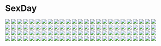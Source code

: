 # SexDay
![](https://konachan.com/image/99c168dcc046ab8038e7546abe71f6c1/Konachan.com%20-%2023990%20christmas%20ninin_ga_shinobuden.jpg)
![](https://konachan.com/image/7f21efbbbe131c94f865a554882ddc9d/Konachan.com%20-%20148308%20all_male%20animal%20blonde_hair%20link_%28zelda%29%20male%20pointed_ears%20sword%20the_legend_of_zelda%20weapon%20wolf.jpg)
![](https://konachan.com/jpeg/6e3d9ca520862439a75699ef0a9cb6d7/Konachan.com%20-%20161961%20animal_ears%20blonde_hair%20choker%20fang%20guitar%20instrument%20ouka_miko%20red_eyes%20tail%20thighhighs%20toudou_charo%20utau.jpg)
![](https://konachan.com/jpeg/b59a774b65bd67f971745d64d310177d/Konachan.com%20-%20241539%20black_hair%20bra%20brown_eyes%20kazuharu_kina%20long_hair%20original%20ponytail%20school_uniform%20see_through%20shorts%20underwear.jpg)
![](https://konachan.com/image/5fac7a32dc62466b6e1a55a7dbde3ab2/Konachan.com%20-%20137391%20blonde_hair%20blue_eyes%20blush%20breasts%20censored%20cum%20favorite%20game_cg%20hisakaki_komomo%20hoshizora_no_memoria%20penis%20sex%20shida_kazuhiro%20tagme%20twintails.jpg)
![](https://konachan.com/image/78f2e4427d40399610ddbdf998e3dffd/Konachan.com%20-%20200716%20grass%20landscape%20nobody%20original%20samurai_masa%20scenic%20tree.jpg)
![](https://konachan.com/image/96e12020e136bca86fb9e57a634e14ed/Konachan.com%20-%2034023%20blood%20hellsing%20seras_victoria.jpg)
![](https://konachan.com/image/7feae177a11626344c0d60b2f872898f/Konachan.com%20-%209648%20eclair%20gotoh_keiji%20kiddy_grade.jpg)
![](https://konachan.com/image/dc6784fb0b763b524b9418aca4a80ad3/Konachan.com%20-%20254144%20all_male%20brown_hair%20close%20hat%20male%20necklace%20one_piece%20portgas_d_ace%20short_hair%20too_mizuguchi%20topless.jpg)
![](https://konachan.com/image/670db81cc433622d60e6ae93a94e2cd9/Konachan.com%20-%20272051%20blonde_hair%20blue_eyes%20breasts%20cape%20crown%20dress%20europa_%28granblue_fantasy%29%20granblue_fantasy%20ribbons%20signed%20stars%20swd3e2.jpg)
![](https://konachan.com/image/3948393de243aed87f47bb5d0c2c10a9/Konachan.com%20-%20304356%20black_hair%20blue_eyes%20blush%20grass%20horns%20loli%20nude%20observerz%20original%20pointed_ears%20short_hair%20sky.jpg)
![](https://konachan.com/image/640900c8981753c899b01ef5c0471592/Konachan.com%20-%2099074%20animal%20elbow_gloves%20fish%20gloves%20gray_hair%20necklace%20short_hair%20wedding_attire%20wings.jpg)
![](https://konachan.com/image/cbc2c21e8d0f1198ab883c0207e8c327/Konachan.com%20-%2039008%20itou_noiji%20nagato_yuki%20suzumiya_haruhi_no_yuutsu.jpg)
![](https://konachan.com/jpeg/53a91ee09a97dd83c4ebd76481fe8157/Konachan.com%20-%20210127%20amai_korone%20chibi%20game_cg%20houjou_akito%20male%20touhikou_game%20yasuyuki.jpg)
![](https://konachan.com/image/bf6c965acb3c977a638235461bef5a79/Konachan.com%20-%2091621%20ass%20gun%20inugami_mokekiyo%20original%20thighhighs%20weapon.jpg)
![](https://konachan.com/image/17a05c16e82c515355cd10559d7b3180/Konachan.com%20-%2091146%20animal_ears%20bunny_ears%20bunnygirl%20houtengeki%20kneehighs%20long_hair%20purple_hair%20red_eyes%20reisen_udongein_inaba%20skirt%20tie%20touhou.jpg)
![](https://konachan.com/jpeg/037fadcb9efa41be74fe1a5c0019d26b/Konachan.com%20-%20288020%20aircraft%20aliasing%20azur_lane%20breasts%20cape%20cleavage%20clouds%20dress%20gloves%20gray_hair%20janyhero%20short_hair%20skirt_lift%20sky%20thighhighs%20upskirt%20water%20weapon.jpg)
![](https://konachan.com/jpeg/3e8197553534851a045a74014215dda2/Konachan.com%20-%20179385%20blue_eyes%20blush%20bra%20cameltoe%20garter_belt%20green_hair%20long_hair%20melonbooks%20melon-chan%20panties%20ryohka%20stockings%20thighhighs%20twintails%20underwear.jpg)
![](https://konachan.com/image/83ac4a8e7a664b15075473f39ca78e40/Konachan.com%20-%20153698%20blue_eyes%20long_hair%20original%20pink_hair%20school_swimsuit%20suihara%20swimsuit%20watermark.jpg)
![](https://konachan.com/image/723cba4a6591e393a59f0361b613e948/Konachan.com%20-%20264742%20aqua_eyes%20aqua_hair%20blush%20close%20hatsune_miku%20kawami_nami%20long_hair%20tattoo%20tie%20twintails%20vocaloid.jpg)
![](https://konachan.com/image/25d204bedddf2d208b392066fa712fa3/Konachan.com%20-%2063102%20animal%20animal_ears%20bell%20cat%20catgirl%20collar%20ichinose_nagi%20kousaka_junpei%20mizuno_kaede%20nyamsas%20nyan_koi%21%20school_uniform%20tail%20tama_%28nyan_koi%29%20tie.jpg)
![](https://konachan.com/image/cf1442cc8607622e346c6c53cc14f7c5/Konachan.com%20-%20169366%20annie_leonhardt%20black_eyes%20blonde_hair%20butterfly%20kuronekonero%20shingeki_no_kyojin%20short_hair%20signed%20yellow.jpg)
![](https://konachan.com/image/84af2ada7bfb77a0b52ed08f99fe0b38/Konachan.com%20-%20254711%20black_hair%20flowers%20green_eyes%20kurosawa_dia%20long_hair%20love_live%21_school_idol_project%20love_live%21_sunshine%21%21%20papi_%28papiron100%29%20signed.jpg)
![](https://konachan.com/image/ef6d126305fbd999fe7c6a38e2317297/Konachan.com%20-%20215563%20anthropomorphism%20ass%20close%20jack_%28slaintheva%29%20kantai_collection%20kashima_%28kancolle%29%20kneehighs%20panties%20underwear%20upskirt%20white.jpg)
![](https://konachan.com/image/69d2d1f09d806755ec617a8df94bbc0f/Konachan.com%20-%20279188%20air%20blonde_hair%20blue_eyes%20clouds%20dress%20hat%20kamio_misuzu%20long_hair%20ponytail%20sky%20summer_dress%20wings%20yumeiro_hanabi.jpg)
![](https://konachan.com/image/4243004169330b441aa5a4bebe02027e/Konachan.com%20-%2017595%20japanese_clothes%20makino_nanami%20miko%20moon%20suigetsu.jpg)
![](https://konachan.com/image/c4faceb575c9515fa9187e73d8b077fc/Konachan.com%20-%2038170%20carla_bellini%20haruka_armitage%20laura_bianchi%20mai-otome%20natsuki_kruger%20shizuru_viola%20stockings%20tagme%20tokiha_mai.jpg)
![](https://konachan.com/image/d704df68dba2debeb6f5749812795ddb/Konachan.com%20-%2031963%20blonde_hair%20blue_eyes%20brown_eyes%20brown_hair%20favorite%20game_cg%20happy_margaret%21%20kokonoka%20maid%20minahase_karin%20rindou_saki%20sakura_mao.jpg)
![](https://konachan.com/jpeg/492f927419704860781d77c81e1e5c67/Konachan.com%20-%20281155%202girls%20aqua_eyes%20aqua_hair%20black_hair%20blush%20bow%20bra%20catgirl%20fang%20headdress%20long_hair%20maid%20original%20shoujo_ai%20tears%20underwear%20waifu2x%20wristwear.jpg)
![](https://konachan.com/jpeg/1fb8155b97ef0147938dd53a2361f22b/Konachan.com%20-%2051987%20tengen_toppa_gurren_lagann%20vector%20yoko_littner.jpg)
![](https://konachan.com/jpeg/b2e42eea3609aef824e94bc355d01d7c/Konachan.com%20-%20267762%20animal%20blonde_hair%20book%20cat%20clouds%20computer%20dress%20drink%20flowers%20long_hair%20original%20red_eyes%20ribbons%20sky%20summer_dress%20tagme_%28artist%29%20watermark.jpg)
![](https://konachan.com/jpeg/1ba0b4f8dd7b5caf52e57211431a30bc/Konachan.com%20-%20258973%202girls%20anbe_yoshirou%20aqua_eyes%20azur_lane%20breasts%20brown_eyes%20brown_hair%20garter%20japanese_clothes%20long_hair%20sword%20thighhighs%20weapon%20white_hair.jpg)
![](https://konachan.com/image/f7cbee4f2e52475744585e11e3fa7b1d/Konachan.com%20-%20198106%20black_hair%20blue_eyes%20bra%20breasts%20cleavage%20erect_nipples%20long_hair%20munashi_mujou%20rain%20school_uniform%20see_through%20tagme_%28character%29%20underwear%20water%20wet.jpg)
![](https://konachan.com/jpeg/a41c61283ae6e34d6fee5e3d9397bb3d/Konachan.com%20-%20255143%20bath%20blush%20boris_%28noborhys%29%20breast_grab%20breasts%20dark_skin%20green_eyes%20green_hair%20headband%20mao_%28pokemon%29%20nipples%20nude%20pokemon%20short_hair.jpg)
![](https://konachan.com/image/24ac28c923c88f49a1eb871882680319/Konachan.com%20-%2054030%20beach%20bikini%20blonde_hair%20blue_eyes%20blush%20breasts%20brown_eyes%20long_hair%20oogami_ritsuko%20red_hair%20swim_ring%20swimsuit%20takanashi_mio%20twintails%20water.jpg)
![](https://konachan.com/image/c47c3a5c047e77fe5988f538f9cbaa40/Konachan.com%20-%20148345%20bed%20blue_hair%20blush%20computer%20excel_%28shena%29%20long_hair%20panties%20tagme%20thighhighs%20underwear%20yellow_eyes.jpg)
![](https://konachan.com/jpeg/fc98019611d3425ac2b61d548c5ecbef/Konachan.com%20-%20103513%20bed%20blush%20breasts%20can_fes%20green_eyes%20hinamatsuri_touko%20honami_yoruko%20nipples%20ribbons%20thighhighs%20twintails%20wet.jpg)
![](https://konachan.com/image/9f6fd83bddb4dbd02298fd400a7221db/Konachan.com%20-%2064913%20all_male%20kagamine_len%20male%20potchi%20vocaloid.jpg)
![](https://konachan.com/image/2368c0f6b11ffee7f3ed08ad871eab54/Konachan.com%20-%20152541%20landscape%20onibi_%28foxhound4185%29%20original%20scenic%20tree.jpg)
![](https://konachan.com/jpeg/0ae315d2f284f7f4dd8d405c08d0203a/Konachan.com%20-%20184766%20ass%20blush%20breasts%20dress%20eyepatch%20game_cg%20long_hair%20nipples%20no_bra%20open_shirt%20panties%20penis%20pussy%20pussy_juice%20sex%20thighhighs%20uncensored%20underwear.jpg)
![](https://konachan.com/image/f2d0583db5ee2def9a556b6182a62177/Konachan.com%20-%20194713%20blonde_hair%20blush%20clouds%20fireworks%20gloves%20green_eyes%20hat%20juh-juh%20long_hair%20original%20scarf%20signed%20sky.jpg)
![](https://konachan.com/image/4af667be4b3613c1caa8a264d69b5d0c/Konachan.com%20-%20203516%20bandage%20blue_eyes%20chuunibyou_demo_koi_ga_shitai%21%20dress%20eyepatch%20kneehighs%20miki_shirley%20moon%20purple_hair%20rope%20stars%20takanashi_rikka%20thighhighs.jpg)
![](https://konachan.com/image/7e5deed3e45c8825304b8bb56a6413c9/Konachan.com%20-%20117932%20halloween%20original%20sukage.jpg)
![](https://konachan.com/jpeg/67707ca6bbaff02804670d40a0e85a7a/Konachan.com%20-%20155917%20aqua_eyes%20aqua_hair%20blush%20computer%20hatsune_miku%20long_hair%20tom_%28drpow%29%20twintails%20vocaloid.jpg)
![](https://konachan.com/jpeg/a11c9b28450d541c614d4d2328719ecd/Konachan.com%20-%20146323%20bed%20blush%20breasts%20censored%20game_cg%20green_eyes%20long_hair%20mitha%20nanawind%20nipples%20panties%20red_hair%20spread_legs%20thighhighs%20underwear%20yuyukana.jpg)
![](https://konachan.com/image/6480c9f880339284769e73f76a9373d1/Konachan.com%20-%20144493%20animal%20aoin_%28omegaboost%29%20aqua_hair%20barefoot%20bird%20breasts%20brown_eyes%20butterfly%20cleavage%20dress%20erect_nipples%20long_hair%20sona_buvelle%20twintails%20water.jpg)
![](https://konachan.com/image/f9d071af4ee2fe04210f2d8d06e73b1a/Konachan.com%20-%20255894%202girls%20animal_ears%20azur_lane%20black_hair%20blue_eyes%20brown_hair%20butterfly%20kimono%20long_hair%20mask%20panties%20pink_eyes%20ribbons%20short_hair%20thighhighs%20underwear.jpg)
![](https://konachan.com/jpeg/05fe341eee3f646e4648ce2f29ac0aa8/Konachan.com%20-%20293585%20beach%20blue_eyes%20blush%20drink%20food%20fruit%20game_cg%20ice_cream%20kurashina_asuka%20long_hair%20red_hair%20sprite%20strawberry%20suzumori%20water%20yuuki_itsuka.jpg)
![](https://konachan.com/jpeg/4679884fc5658c45c653e128254ff98d/Konachan.com%20-%20215620%202girls%20animal%20bird%20blue_hair%20boat%20gloves%20gun%20hat%20iritoa%20long_hair%20purple_hair%20sonoda_umi%20thighhighs%20toujou_nozomi%20uniform%20weapon%20zettai_ryouiki.jpg)
![](https://konachan.com/image/578f72af270104b594579f45705f7d84/Konachan.com%20-%207673%20animal_ears%20bell%20blonde_hair%20bow%20catgirl%20collar%20furude_rika%20houjou_satoko%20long_hair%20pink%20pink_eyes%20purple_hair%20red_eyes%20short_hair%20tail.jpg)
![](https://konachan.com/jpeg/ca1827e6396b842b382ef243c224ed87/Konachan.com%20-%20195071%20barefoot%20blue_eyes%20braids%20catgirl%20choker%20fire%20group%20headdress%20heart%20long_hair%20magic%20navel%20red_eyes%20red_hair%20signed%20sword%20tiara%20weapon%20wings%20wristwear.jpg)
![](https://konachan.com/jpeg/450c126de63132aa6a1afae1aacd4781/Konachan.com%20-%20195361%20blush%20breast_hold%20breasts%20brown_hair%20cleavage%20kure_masahiro%20long_hair%20navel%20ponytail%20sento_isuzu%20swimsuit%20thighhighs%20underboob%20yellow_eyes.jpg)
![](https://konachan.com/jpeg/d8f4b8401882ee3e265dbb4f1f2b7d7d/Konachan.com%20-%20117616%20black_hair%20blue_eyes%20blush%20breasts%20game_cg%20long_hair%20nipples%20panties%20school_uniform%20tagme%20tentacles%20thighhighs%20torn_clothes%20underwear%20wet.jpg)
![](https://konachan.com/image/eeda8795ca5717023c6ccfd47b2f79e8/Konachan.com%20-%20115352%20bicolored_eyes%20bikini%20breasts%20buriki%20cleavage%20hasegawa_kobato%20hasegawa_kodaka%20loli%20male%20mikazuki_yozora%20shiguma_rika%20swimsuit%20takayama_maria.jpg)
![](https://konachan.com/image/21af7e9404d78167bb80c7e88e39eb59/Konachan.com%20-%20277346%20blush%20brown_eyes%20brown_hair%20long_hair%20original%20scarf%20school_uniform%20sesena_yau%20skirt%20twintails%20white%20wink.jpg)
![](https://konachan.com/image/e86ace27dcf6a561b92a6cbbe4269613/Konachan.com%20-%2037351%20dj_max.jpg)
![](https://konachan.com/image/5c2fe58aed503410c6477e05c815bcac/Konachan.com%20-%20199779%20aoba_kokona%20black_hair%20blue_eyes%20blush%20bra%20braids%20dress%20glasses%20gray_hair%20green_eyes%20group%20loli%20long_hair%20purple_eyes%20short_hair%20underwear.jpg)
![](https://konachan.com/jpeg/1f1835550020ee12fcb9f604e24af363/Konachan.com%20-%20120778%20aisaka_taiga%20blush%20brown_eyes%20brown_hair%20cosplay%20flat_chest%20long_hair%20nipples%20open_shirt%20panties%20panty_pull%20thighhighs%20toradora%20underwear.jpg)
![](https://konachan.com/image/1b66be46c1fc7f5db9f867aee371af84/Konachan.com%20-%20113812%20bou_nin%20brown_eyes%20brown_hair%20building%20city%20dress%20flowers%20long_hair%20original.jpg)
![](https://konachan.com/jpeg/b0a5c364ec88bc1a441cc02f12029155/Konachan.com%20-%2087367%20black_hair%20dress%20gokou_ruri%20hat%20long_hair%20mushi024%20ore_no_imouto_ga_konna_ni_kawaii_wake_ga_nai%20red_eyes.jpg)
![](https://konachan.com/jpeg/510281726e97fe5eabfb175bcc247574/Konachan.com%20-%20235036%202girls%20bokkun_%28koukii%29%20chiya_%28urara_meirochou%29%20close%20urara_meirochou%20yukimi_koume.jpg)
![](https://konachan.com/jpeg/73fa327d02bfdf687d8162389bd01d73/Konachan.com%20-%20220344%20hatsune_miku%20jimmy%20long_hair%20vocaloid.jpg)
![](https://konachan.com/image/b828b6ae1b0c687d78f3a394ec93c295/Konachan.com%20-%2010865%20ass%20loli%20nikaime%20panties%20thighhighs%20togusa_masamu%20underwear.jpg)
![](https://konachan.com/image/82f2d0f86b6aa55a8f0a33a6993b6e65/Konachan.com%20-%2074844%20rozen_maiden%20souseiseki%20suiseiseki.jpg)
![](https://konachan.com/jpeg/c68cea1346bcfcf5836a9e8c71355e04/Konachan.com%20-%2028723%20komori_kiri%20sayonara_zetsubou_sensei%20white.jpg)
![](https://konachan.com/image/f95412aaa526b1408f8db822837af386/Konachan.com%20-%2092079%20animal_ears%20aqua_eyes%20aqua_hair%20bunny_ears%20bunnygirl%20feathers%20hatsune_miku%20japanese_clothes%20twintails%20vocaloid%20yunyun_%28riopara360%29.jpg)
![](https://konachan.com/image/f1798523b2ab8347d595a22e72591483/Konachan.com%20-%20260547%20ass%20blue_eyes%20blush%20erect_nipples%20food%20headdress%20long_hair%20maid%20nopan%20ochinsama%20original%20pink_hair%20pocky%20thighhighs%20valentine.jpg)
![](https://konachan.com/image/dfb91b0a8b17b327c395184282ba03ee/Konachan.com%20-%2086940%20beatrice%20catboy%20chibi%20male%20sakutaro%20umineko_no_naku_koro_ni%20ushiromiya_ange%20ushiromiya_battler%20ushiromiya_maria.jpg)
![](https://konachan.com/jpeg/d9791989a503b5c1b866ad8350971d0f/Konachan.com%20-%2053873%20blonde_hair%20bow%20enjutsu%20flowers%20gray_eyes%20honey%20koihime_musou%20loli%20long_hair%20navel%20panties%20tiara%20underwear%20watermark.jpg)
![](https://konachan.com/image/fab50e46e241702e7aa706eff6d0d189/Konachan.com%20-%20246319%20aqua_eyes%20boots%20breasts%20cape%20dress%20gloves%20gray_hair%20group%20long_hair%20pantyhose%20petals%20pink_eyes%20ponytail%20ruby_rose%20rwby%20scythe%20short_hair%20sword%20weapon.jpg)
![](https://konachan.com/image/3f233fd27ee8ce96901cb2af424ec0ed/Konachan.com%20-%20229815%20brown_hair%20choi_saeyoung%20dress%20earth%20glasses%20long_hair%20male%20orange_eyes%20planet%20red_hair%20rosuuri%20short_hair%20space%20stars%20suit%20tie%20watermark.jpg)
![](https://konachan.com/image/950d067c43861bf66333530bc0a1b6db/Konachan.com%20-%2085312%20headphones%20red%20sasaki_ryou%20sukone_tei%20utau.jpg)
![](https://konachan.com/image/1d41f4f16dfc740ae72a92b52208e96f/Konachan.com%20-%2097024%20aircraft%20bow%20bow_%28weapon%29%20clouds%20dragon%20gray_eyes%20long_hair%20original%20pixiv_fantasia%20pointed_ears%20skirt%20thighhighs%20weapon%20white_hair%20wings.jpg)
![](https://konachan.com/image/24867b97e747e3dfdb2199f1fecd29c0/Konachan.com%20-%2040506%20nopan%20tagme%20thighhighs%20wiz_anniversary.jpg)
![](https://konachan.com/image/3fa85a8cb3a5b5edf5dfade382b8d61b/Konachan.com%20-%20204855%202girls%20aircraft%20boat%20brown_eyes%20gloves%20gray_hair%20long_hair%20petals%20ponytail%20red_eyes%20sarashi%20short_hair%20skirt%20stu_dts%20thighhighs%20umbrella%20underwear.jpg)
![](https://konachan.com/jpeg/62b152295734982bc1beb39c17fbbc2e/Konachan.com%20-%20153752%20blonde_hair%20blush%20bra%20breasts%20cleavage%20green_eyes%20kashiwazaki_sena%20long_hair%20open_shirt%20swordsouls%20underwear%20undressing%20white.jpg)
![](https://konachan.com/image/85ea79ad7ac2a24c263720e999e8cc93/Konachan.com%20-%2094238%20glasses%20nagato_yuki%20night%20sakuraba_yuuki%20scarf%20school_uniform%20snow%20suzumiya_haruhi_no_yuutsu.jpg)
![](https://konachan.com/image/2256170e2061d44719ed20adaae4b846/Konachan.com%20-%20280475%20brown_eyes%20brown_hair%20clouds%20dress%20fireworks%20je35353577%20long_hair%20original%20sky%20summer_dress%20sunset%20tree.jpg)
![](https://konachan.com/image/54d3dee8987bcfcde1ef12bb308e0fdc/Konachan.com%20-%2026634%20ball%20hiiragi_kagami%20hiiragi_tsukasa%20izumi_konata%20lucky_star%20sport%20volleyball.jpg)
![](https://konachan.com/image/245cf5d965f780a8592685bfd19c75ca/Konachan.com%20-%20124457%20blonde_hair%20dress%20kazuma_muramasa%20kise_yayoi%20precure%20smile_precure%21%20wink.jpg)
![](https://konachan.com/image/930c52e6cc7d6ee4c7e83cae4a838118/Konachan.com%20-%2073707%20alice_margatroid%20blonde_hair%20blue_eyes%20dress%20hourai%20long_hair%20mage%20red_eyes%20ribbons%20short_hair%20sword%20touhou%20weapon.jpg)
![](https://konachan.com/jpeg/7389f77e9de7cea8144e10593a493c32/Konachan.com%20-%2081192%20ef%20ef_a_fairy_tale_of_the_two%20hirono_nagi.jpg)
![](https://konachan.com/image/a12ac512f67f91258c4a4453f73448fa/Konachan.com%20-%2051881%20black_rock_shooter%20kuroi_mato%20scar.jpg)
![](https://konachan.com/image/0033576a11b66bba20782b3b77662ff0/Konachan.com%20-%2077131%20fire%20jpeg_artifacts%20mahou_shoujo_lyrical_nanoha%20mahou_shoujo_lyrical_nanoha_a%27s%20tagme%20takamachi_nanoha%20twintails.jpg)
![](https://konachan.com/image/7995e488f0c5a0a29eb53fe1c5adf594/Konachan.com%20-%20101471%20a_channel%20ichii_tooru%20momoki_run%20nishi_yuuko%20tennoji_nagisa.jpg)
![](https://konachan.com/image/a72b82a7ac294360b040d1d000ad1c1f/Konachan.com%20-%20294988%20animal_ears%20anthropomorphism%20aqua_eyes%20azur_lane%20bikini%20catgirl%20fang%20flowers%20gradient%20katuo1129%20long_hair%20rose%20swim_ring%20swimsuit%20watermark%20white_hair.jpg)
![](https://konachan.com/image/122b4ba7bc50b604404bc5a63c78b972/Konachan.com%20-%20187920%20anthropomorphism%20cat_smile%20chibi%20dress%20kantai_collection%20loli%20northern_ocean_hime%20polychromatic%20tagme_%28artist%29%20translation_request%20white%20white_hair.jpg)
![](https://konachan.com/jpeg/13cd22e0b25560c544db484c72233ebd/Konachan.com%20-%20248853%20amaseu_%28be_bunny%29%20flowers%20komeiji_satori%20purple_eyes%20purple_hair%20short_hair%20skirt%20touhou.jpg)
![](https://konachan.com/jpeg/cac1861b3ce19a59d22c035420a5d7bd/Konachan.com%20-%20221448%202girls%20aqua_eyes%20aqua_hair%20close%20flat_chest%20headdress%20maid%20pink_eyes%20pink_hair%20piripun%20ram_%28re%3Azero%29%20rem_%28re%3Azero%29%20short_hair%20sketch%20twins.jpg)
![](https://konachan.com/jpeg/ff297fdfaf0d6b7b9adb83a6fbb591f7/Konachan.com%20-%20136960%20aridome_mao%20blue_eyes%20game_cg%20peassoft%20skirt%20tagme_%28artist%29%20zutto_tsukushite_ageru_no%21.jpg)
![](https://konachan.com/jpeg/1ef84451f1abed05c119b3c48fa6a642/Konachan.com%20-%20115455%20blonde_hair%20brown_eyes%20brown_hair%20instrument%20lunasa_prismriver%20lyrica_prismriver%20merlin_prismriver%20moon%20short_hair%20touhou%20tree%20yellow_eyes.jpg)
![](https://konachan.com/image/26d213ec9e7eaa766e2357c33e808693/Konachan.com%20-%20249376%20aqua_hair%20flowers%20hatsune_miku%20long_hair%20petals%20twintails%20vocaloid%20yue_yue.jpg)
![](https://konachan.com/jpeg/081d5825604a8b79c8f65dbd1fbe52bf/Konachan.com%20-%20121218%20blonde_hair%20game_cg%20red_eyes%20sengoku_hime%20weapon.jpg)
![](https://konachan.com/image/4105bb5bd886018167fe8b1f2414e590/Konachan.com%20-%2089504%20armor%20barefoot%20bones%20book%20chain%20cross%20dragon%20fang%20horns%20loli%20nipple_slip%20nipples%20observerz%20red_eyes%20red_hair%20skull%20spread_legs%20tail%20tattoo%20wings.jpg)
![](https://konachan.com/jpeg/6915cd4ef8c53138f49f52ef1d1823bf/Konachan.com%20-%20233370%202girls%20cropped%20food%20foxgirl%20horns%20inaba_sunimi%20long_hair%20scarf%20shingeki_no_bahamut%20skirt%20taiyaki%20thighhighs%20waifu2x%20zettai_ryouiki.jpg)
![](https://konachan.com/jpeg/442f7b5a2f15a9b3146dc6bb8b8788d9/Konachan.com%20-%20226256%202girls%20apron%20ass%20beach%20bow%20breasts%20cleavage%20green_eyes%20headdress%20long_hair%20maid%20panties%20stockings%20sunset%20tree%20twintails%20underwear%20water%20wristwear.jpg)
![](https://konachan.com/jpeg/72b264e8db6ac55d9ca1df0614eb0a71/Konachan.com%20-%20150527%20applique%20bed%20blush%20bra%20cameltoe%20game_cg%20ginko%20japanese_clothes%20long_hair%20odawara_hakone%20panties%20spread_legs%20underwear.jpg)
![](https://konachan.com/image/dea802c005e959cb0d394533e8811932/Konachan.com%20-%207735%20ass%20blush%20bow%20breasts%20brown_hair%20cleavage%20dmyo%20long_hair%20maid%20panties%20red_eyes%20ribbons%20skirt%20skirt_lift%20underwear%20wristwear.jpg)
![](https://konachan.com/image/54ab59a1cfb9ca41810e81d13bf46bbd/Konachan.com%20-%2073230%20bakemonogatari%20monogatari_%28series%29%20senjougahara_hitagi.jpg)
![](https://konachan.com/jpeg/aa0cffc846253f6a93701517c173219f/Konachan.com%20-%20149100%20bed%20blue_eyes%20breasts%20cameltoe%20ensemble_%28company%29%20game_cg%20kimishima_ao%20long_hair%20maid%20nipples%20ootori_rena%20panties%20red_hair%20thighhighs%20underwear.jpg)
